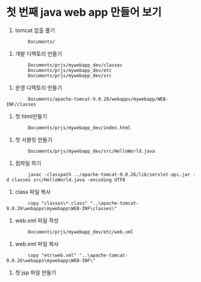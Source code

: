 # 첫 번째 java web app 만들어 보기
1. tomcat 압출 풀기
```
        Documents/
```

1. 개발 디렉토리 만들기
```
        Documents/prjs/mywebapp_dev/classes
        Documents/prjs/mywebapp_dev/etc
        Documents/prjs/mywebapp_dev/src
```

1. 운영 디렉토리 만들기
```
        Documents/apache-tomcat-9.0.26/webapps/mywebapp/WEB-INF/classes
```

1. 첫 html만들기
```
        Documents/prjs/mywebapp_dev/index.html
```

1. 첫 서블릿 만들기
```
        Documents/prjs/mywebapp_dev/src/HelloWorld.java
```

1. 컴파일 하기
```
        javac -classpath ../apache-tomcat-9.0.26/lib/servlet-api.jar -d classes src/HelloWorld.java -encoding UTF8
```

1. class 파일 복사
```
        copy "classes\*.class" "..\apache-tomcat-9.0.26\webapps\mywebapp\WEB-INF\classes\"
```

1. web.xml 파일 작성
```
        Documents/prjs/mywebapp_dev/etc/web.xml
```

1. web.xml 파일 복사
```
        copy "etc\web.xml" "..\apache-tomcat-9.0.26\webapps\mywebapp\WEB-INF\"
```


1. 첫 jsp 파일 만들기
